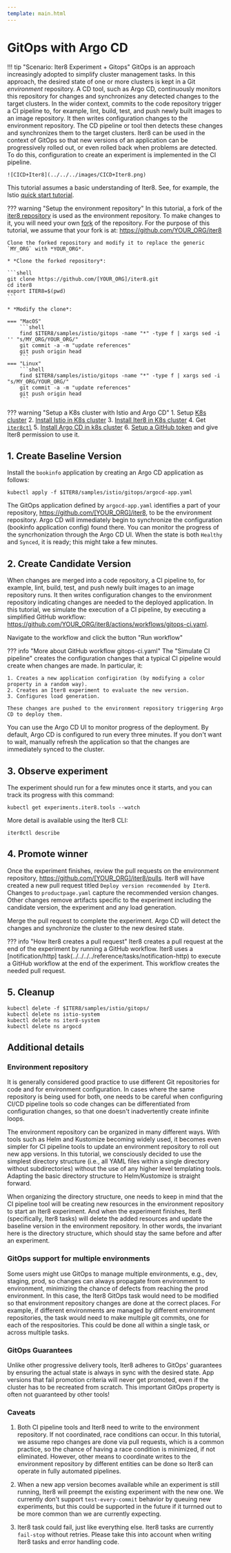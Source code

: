 ```yaml
---
template: main.html
---
```


# GitOps with Argo CD

!!! tip "Scenario: Iter8 Experiment + Gitops"
    GitOps is an approach increasingly adopted to simplify cluster management tasks.
    In this approach, the desired state of one or more clusters is kept in a Git *environment* repository.
    A CD tool, such as Argo CD, continuously monitors this repository for changes and synchronizes any detected changes to the target clusters.
    In the wider context, commits to the code repository trigger a CI pipeline to, for example, lint, build, test, and push newly built images to an image repository. It then writes configuration changes to the environment repository. The CD pipeline or tool then detects these changes and synchronizes them to the target clusters.
    Iter8 can be used in the context of GitOps so that new versions of an application can be progressively rolled out, or even rolled back when problems are detected. To do this, configuration to create an experiment is implemented in the CI pipeline.

    ![CICD+Iter8](../../../images/CICD+Iter8.png)

This tutorial assumes a basic understanding of Iter8. See, for example, the Istio [quick start tutorial](../quick-start.md).

??? warning "Setup the environment repository"
    In this tutorial, a fork of the [iter8 repository](https://github.com/iter8-tools/iter8) is used as the environment repository. To make changes to it, you will need your own [fork](https://docs.github.com/en/get-started/quickstart/fork-a-repo) of the repository. For the purpose of this tutorial, we assume that your fork is at: https://github.com/YOUR_ORG/iter8

    Clone the forked repository and modify it to replace the generic `MY_ORG` with *YOUR_ORG*.

    * *Clone the forked repository*:

    ```shell
    git clone https://github.com/[YOUR_ORG]/iter8.git
    cd iter8
    export ITER8=$(pwd)
    ```

    * *Modify the clone*:

    === "MacOS"
        ```shell
        find $ITER8/samples/istio/gitops -name "*" -type f | xargs sed -i '' "s/MY_ORG/YOUR_ORG/"
        git commit -a -m "update references"
        git push origin head
        ```
    === "Linux"
        ```shell
        find $ITER8/samples/istio/gitops -name "*" -type f | xargs sed -i "s/MY_ORG/YOUR_ORG/"
        git commit -a -m "update references"
        git push origin head
        ```

??? warning "Setup a K8s cluster with Istio and Argo CD"
    1. Setup [K8s cluster](../../../getting-started/setup-for-tutorials.md#local-kubernetes-cluster)
    2. [Install Istio in K8s cluster](../setup-for-tutorials.md#install-istio)
    3. [Install Iter8 in K8s cluster](../../../getting-started/install.md)
    4. Get [`iter8ctl`](../../../getting-started/install.md#install-iter8ctl)
    5. [Install Argo CD in k8s cluster](../setup-for-tutorials.md#install-argo-cd)
    6. [Setup a GitHub token](../setup-for-tutorials.md#create-github-token) and give Iter8 permission to use it.


## 1. Create Baseline Version

Install the `bookinfo` application by creating an Argo CD application as follows:

```shell
kubectl apply -f $ITER8/samples/istio/gitops/argocd-app.yaml
```

The GitOps application defined by `argocd-app.yaml` identifies a part of your repository, https://github.com/[YOUR_ORG]/iter8, to be the environment repository.
Argo CD will immediately begin to synchronize the configuration (bookinfo application config) found there.
You can monitor the progress of the syncrhonization through the Argo CD UI.
When the state is both `Healthy` and `Synced`, it is ready; this might take a few minutes.


## 2. Create Candidate Version

When changes are merged into a code repository, a CI pipeline to, for example, lint, build, test, and push newly built images to an image repository runs.
It then writes configuration changes to the environment repository indicating changes are needed to the deployed application.
In this tutorial, we simulate the execution of a CI pipeline, by executing a simplified GitHub workflow: https://github.com/YOUR_ORG/iter8/actions/workflows/gitops-ci.yaml.

Navigate to the workflow and click the button "Run workflow"

??? info "More about GitHub workflow gitops-ci.yaml"
    The "Simulate CI pipeline" creates the configuration changes that a typical CI pipeline would create when changes are made.
    In particular, it:

    1. Creates a new application configiration (by modifying a color property in a random way).
    2. Creates an Iter8 experiment to evaluate the new version.
    3. Configures load generation.

    These changes are pushed to the environment repository triggering Argo CD to deploy them.

You can use the Argo CD UI to monitor progress of the deployment.
By default, Argo CD is configured to run every three minutes. If you don't want to wait, manually refresh the application so that the changes are immediately synced to the cluster.

## 3. Observe experiment

The experiment should run for a few minutes once it starts, and you can track its progress with this command:

```shell
kubectl get experiments.iter8.tools --watch
```

More detail is available using the Iter8 CLI:

```shell
iter8ctl describe
```

## 4. Promote winner

Once the experiment finishes, review the pull requests on the environment repository, https://github.com/[YOUR_ORG]/iter8/pulls. Iter8 will have created a new pull request titled `Deploy version recommended by Iter8`.
Changes to `productpage.yaml` capture the recommended version changes.
Other changes remove artifacts specific to the experiment including the candidate version, the experiment and any load generation.

Merge the pull request to complete the experiment. Argo CD will detect the changes and synchronize the cluster to the new desired state.

??? info "How Iter8 creates a pull request"
    Iter8 creates a pull request at the end of the experiment by running a GitHub workflow.
    Iter8 uses a [notification/http] task(../../../../reference/tasks/notification-http) to execute a GitHub workflow at the end of the experiment. This workflow creates the needed pull request.


## 5. Cleanup
```shell
kubectl delete -f $ITER8/samples/istio/gitops/
kubectl delete ns istio-system
kubectl delete ns iter8-system
kubectl delete ns argocd
```


## Additional details

### Environment repository

It is generally considered good practice to use different Git repositories for code and for environment configuration. In cases where the same repository is being used for both, one needs to be careful when configuring CI/CD pipeline tools so code changes can be differentiated from configuration changes, so that one doesn't inadvertently create infinite loops.

The environment repository can be organized in many different ways. With tools such as Helm and Kustomize becoming widely used, it becomes even simpler for CI pipeline tools to update an environment repository to roll out new app versions. In this tutorial, we consciously decided to use the simplest directory structure (i.e., all YAML files within a single directory without subdirectories) without the use of any higher level templating tools. Adapting the basic directory structure to Helm/Kustomize is straight forward.

When organizing the directory structure, one needs to keep in mind that the CI pipeline tool will be creating new resources in the environment repository to start an Iter8 experiment. And when the experiment finishes, Iter8 (specifically, Iter8 tasks) will delete the added resources and update the baseline version in the environment repository. In other words, the invariant here is the directory structure, which should stay the same before and after an experiment.

### GitOps support for multiple environments

Some users might use GitOps to manage multiple environments, e.g., dev, staging, prod, so changes can always propagate from environment to environment, minimizing the chance of defects from reaching the prod environment. In this case, the Iter8 GitOps task would need to be modified so that environment repository changes are done at the correct places. For example, if different environments are managed by different environment repositories, the task would need to make multiple git commits, one for each of the respositories. This could be done all within a single task, or across multiple tasks.

### GitOps Guarantees
    
Unlike other progressive delivery tools, Iter8 adheres to GitOps' guarantees by ensuring the actual state is always in sync with the desired state. App versions that fail promotion criteria will never get promoted, even if the cluster has to be recreated from scratch. This important GitOps property is often not guaranteed by other tools!

### Caveats

1. Both CI pipeline tools and Iter8 need to write to the environment repository. If not coordinated, race conditions can occur. In this tutorial, we assume repo changes are done via pull requests, which is a common practice, so the chance of having a race condition is minimized, if not eliminated. However, other means to coordinate writes to the environment repository by different entities can be done so Iter8 can operate in fully automated pipelines.

2. When a new app version becomes available while an experiment is still running, Iter8 will preempt the existing experiment with the new one. We currently don't support `test-every-commit` behavior by queuing new experiments, but this could be supported in the future if it turrned out to be more common than we are currently expecting.

3. Iter8 task could fail, just like everything else. Iter8 tasks are currently `fail-stop` without retries. Please take this into account when writing Iter8 tasks and error handling code.
